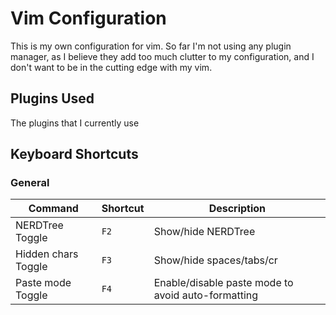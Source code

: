 Vim Configuration
========================

This is my own configuration for vim. So far I'm not using any plugin manager, as I believe they add too much
clutter to my configuration, and I don't want to be in the cutting edge with my vim.

Plugins Used
------------------------

The plugins that I currently use


Keyboard Shortcuts
------------------------

### General

| Command | Shortcut | Description |
| ------- | -------- | ----------- |
| NERDTree Toggle | `F2` | Show/hide NERDTree |
| Hidden chars Toggle | `F3` | Show/hide spaces/tabs/cr |
| Paste mode Toggle | `F4` | Enable/disable paste mode to avoid auto-formatting |
